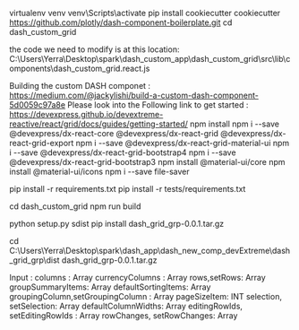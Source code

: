 virtualenv venv
venv\Scripts\activate
pip install cookiecutter
cookiecutter https://github.com/plotly/dash-component-boilerplate.git
cd dash_custom_grid

the code we need to modify is at this location: C:\Users\Yerra\Desktop\spark\dash_custom_app\dash_custom_grid\src\lib\components\dash_custom_grid.react.js

Building the custom DASH componet : https://medium.com/@jackylishi/build-a-custom-dash-component-5d0059c97a8e
Please look into the Following link to get started : 
https://devexpress.github.io/devextreme-reactive/react/grid/docs/guides/getting-started/
npm install
npm i --save @devexpress/dx-react-core @devexpress/dx-react-grid @devexpress/dx-react-grid-export
npm i --save @devexpress/dx-react-grid-material-ui
npm i --save @devexpress/dx-react-grid-bootstrap4
npm i --save @devexpress/dx-react-grid-bootstrap3
npm install @material-ui/core
npm install @material-ui/icons
npm i --save file-saver

pip install -r requirements.txt
pip install -r tests/requirements.txt

cd dash_custom_grid
npm run build


python setup.py sdist
pip install dash_grid_grp-0.0.1.tar.gz


cd C:\Users\Yerra\Desktop\spark\dash_app\dash_new_comp_devExtreme\dash_grid_grp\dist
dash_grid_grp-0.0.1.tar.gz


Input : 
columns : Array
currencyColumns : Array
rows,setRows: Array
groupSummaryItems: Array
defaultSortingItems: Array
groupingColumn,setGroupingColumn : Array
pageSizeItem: INT
selection, setSelection: Array
defaultColumnWidths: Array
editingRowIds, setEditingRowIds : Array
rowChanges, setRowChanges: Array
